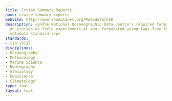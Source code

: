 ```yaml
---
title: Cruise Summary Reports
name: cruise-summary-reports
website: http://www.seadatanet.org/Metadata/CSR
description: <p>The National Oceanographic Data Centre's required format for reporting
  on cruises or field experiments at sea, formulated using tags from the <a href="http://www.dcc.ac.uk/resources/metadata-standards/iso-19115">ISO19115</a>
  metadata standard.</p>
standards:
- iso-19115
disciplines:
- Oceanography
- Meteorology
- Marine Science
- Hydrography
- Glaciology
- Geoscience
- Climatology
type: tool
layout: tool
---
```


